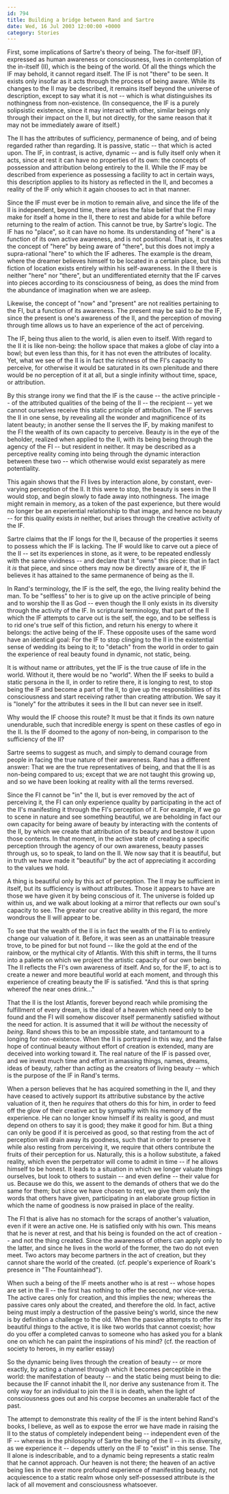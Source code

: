 ```yaml
---
id: 794
title: Building a bridge between Rand and Sartre
date: Wed, 16 Jul 2003 12:00:00 +0000
category: Stories
---
```


First, some implications of Sartre's theory of being.  The for-itself
(IF), expressed as human awareness or consciousness, lives in
contemplation of the in-itself (II), which is the being of the world.
Of all the things which the IF may behold, it cannot regard itself.  The
IF is not "there" to be seen.  It exists only insofar as it acts through
the process of being aware.  While its changes to the II may be
described, it remains itself beyond the universe of description, except
to say what it is not -- which is what distinguishes its nothingness
from non-existence.  (In consequence, the IF is a purely solipsistic
existence, since it may interact with other, similar beings only through
their impact on the II, but not directly, for the same reason that it
may not be immediately aware of itself.)

The II has the attributes of sufficiency, permanence of being, and of
being regarded rather than regarding.  It is passive, static -- that
which is acted upon.  The IF, in contrast, is active, dynamic -- and is
fully itself only when it acts, since at rest it can have no properties
of its own: the concepts of possession and attribution belong entirely
to the II.  While the IF may be described from experience as possessing
a facility to act in certain ways, this description applies to its
history as reflected in the II, and becomes a reality of the IF only
which it again chooses to act in that manner.

Since the IF must ever be in motion to remain alive, and since the life
of the II is independent, beyond time, there arises the false belief
that the FI may make for itself a home in the II, there to rest and
abide for a while before returning to the realm of action.  This cannot
be true, by Sartre's logic.  The IF has no "place", so it can have no
home.  Its understanding of "here" is a function of its own active
awareness, and is not positional.  That is, it creates the concept of
"here" by being aware of "there", but this does not imply a
supra-rational "here" to which the IF adheres.  The example is the
dream, where the dreamer believes himself to be located in a certain
place, but this fiction of location exists entirely within his
self-awareness.  In the II there is neither "here" nor "there", but an
undifferentiated eternity that the IF carves into pieces according to
its consciousness of being, as does the mind from the abundance of
imagination when we are asleep.

Likewise, the concept of "now" and "present" are not realities
pertaining to the FI, but a function of its awareness.  The present may
be said to *be* the IF, since the present is one's awareness of the II,
and the perception of moving through time allows us to have an
experience of the act of perceiving.

The IF, being thus alien to the world, is alien even to itself.  With
regard to the II it is like non-being: the hollow space that makes a
globe of clay into a bowl; but even less than this, for it has not even
the attributes of locality.  Yet, what we see of the II is in fact the
richness of the FI's capacity to perceive, for otherwise it would be
saturated in its own plenitude and there would be no perception of it at
all, but a single infinity without time, space, or attribution.

By this strange irony we find that the IF is the cause -- the active
principle -- of the attributed qualities of the being of the II -- the
recipient -- yet we cannot ourselves receive this static principle of
attribution.  The IF serves the II in one sense, by revealing all the
wonder and magnificence of its latent beauty; in another sense the II
serves the IF, by making manifest to the FI the wealth of its own
capacity to perceive.  Beauty is in the eye of the beholder, realized
when applied to the II, with its being being through the agency of the
FI -- but resident in neither.  It may be described as a perceptive
reality coming into being through the dynamic interaction between these
two -- which otherwise would exist separately as mere potentiality.

This again shows that the FI lives by interaction alone, by constant,
ever-varying perception of the II.  It this were to stop, the beauty is
sees in the II would stop, and begin slowly to fade away into
nothingness.  The image might remain in memory, as a token of the past
experience, but there would no longer be an experiential relationship to
that image, and hence no beauty -- for this quality exists *in* neither,
but arises through the creative activity of the IF.

Sartre claims that the IF longs for the II, because of the properties it
seems to possess which the IF is lacking.  The IF would like to carve
out a piece of the II -- set its experiences in stone, as it were, to be
repeated endlessly with the same vividness -- and declare that it "owns"
this piece: that in fact it *is* that piece, and since others may now be
directly aware of it, the IF believes it has attained to the same
permanence of being as the II.

In Rand's terminology, the IF is the self, the ego, the living reality
behind the man.  To be "selfless" to her is to give up on the active
principle of being and to worship the II as God -- even though the II
only exists in its diversity through the activity of the IF.  In
scriptural terminology, that part of the II which the IF attempts to
carve out is the self, the ego, and to be selfless is to rid one's true
self of this fiction, and return his energy to where it belongs: the
active being of the IF.  These opposite uses of the same word have an
identical goal: For the IF to stop clinging to the II in the existential
sense of wedding its being to it; to "detach" from the world in order to
gain the experience of real beauty found in dynamic, not static, being.

It is without name or attributes, yet the IF is the true cause of life
in the world.  Without it, there would be no "world".  When the IF seeks
to build a static persona in the II, in order to retire there, it is
longing to rest, to stop being the IF and become a part of the II, to
give up the responsibilities of its consciousness and start receiving
rather than creating attribution.  We say it is "lonely" for the
attributes it sees in the II but can never see in itself.

Why would the IF choose this route?  It must be that it finds its own
nature unendurable, such that incredible energy is spent on these
castles of ego in the II.  Is the IF doomed to the agony of non-being,
in comparison to the sufficiency of the II?

Sartre seems to suggest as much, and simply to demand courage from
people in facing the true nature of their awareness.  Rand has a
different answer: That we are the true representatives of being, and
that the II is as non-being compared to us; except that we are not
taught this growing up, and so we have been looking at reality with all
the terms reversed.

Since the FI cannot be "in" the II, but is ever removed by the act of
perceiving it, the FI can only experience quality by participating in
the act of the II's manifesting it through the FI's perception of it.
For example, if we go to scene in nature and see something beautiful, we
are beholding in fact our own capacity for being aware of beauty by
interacting with the contents of the II, by which we create that
attribution of its beauty and bestow it upon those contents.  In that
moment, in the active state of creating a specific perception through
the agency of our own awareness, beauty passes through us, so to speak,
to land on the II.  We now say that it is beautiful, but in truth we
have made it "beautiful" by the act of appreciating it according to the
values we hold.

A thing is beautiful only by this act of perception.  The II may be
sufficient in itself, but its sufficiency is without attributes.  Those
it appears to have are those we have given it by being conscious of it.
The universe is folded up within us, and we walk about looking at a
mirror that reflects our own soul's capacity to see.  The greater our
creative ability in this regard, the more wondrous the II will appear to
be.

To see that the wealth of the II is in fact the wealth of the FI is to
entirely change our valuation of it.  Before, it was seen as an
unattainable treasure trove, to be pined for but not found -- like the
gold at the end of the rainbow, or the mythical city of Atlantis.  With
this shift in terms, the II turns into a palette on which we project the
artistic capacity of our own being.  The II reflects the FI's own
awareness of itself.  And so, for the IF, to act is to create a newer
and more beautiful world at each moment, and through this experience of
creating beauty the IF is satisfied.  "And this is that spring whereof
the near ones drink..."

That the II is the lost Atlantis, forever beyond reach while promising
the fulfillment of every dream, is the ideal of a heaven which need only
to be found and the FI will somehow discover itself permanently
satisfied without the need for action.  It is assumed that it will *be*
without the necessity of *being*.  Rand shows this to be an impossible
state, and tantamount to a longing for non-existence.  When the II is
portrayed in this way, and the false hope of continual beauty without
effort of creation is extended, many are deceived into working toward
it.  The real nature of the IF is passed over, and we invest much time
and effort in amassing things, names, dreams, ideas of beauty, rather
than acting as the creators of living beauty -- which is the purpose of
the IF in Rand's terms.

When a person believes that he has acquired something in the II, and
they have ceased to actively support its attributive substance by the
active valuation of it, then he *requires* that others do this for him, in
order to feed off the glow of their creative act by sympathy with his
memory of the experience.  He can no longer know himself if its reality
is good, and must depend on others to say it is good; they make it good
for him.  But a thing can only be good if it is perceived as good, so
that resting from the act of perception will drain away its goodness,
such that in order to preserve it while also resting from perceiving it,
we require that others contribute the fruits of their perception for us.
Naturally, this is a hollow substitute, a faked reality, which even the
perpetrator will come to admit in time -- if he allows himself to be
honest.  It leads to a situation in which we longer valuate things
ourselves, but look to others to sustain -- and even define -- their
value for us.  Because we do this, we assent to the demands of others
that we do the same for them; but since we have chosen to rest, we give
them only the words that others have given, participating in an
elaborate group fiction in which the name of goodness is now praised in
place of the reality.

The FI that is alive has no stomach for the scraps of another's
valuation, even if it were an active one.  He is satisfied only with his
own.  This means that he is never at rest, and that his being is founded
on the act of creation -- and not the thing created.  Since the
awareness of others can apply only to the latter, and since he lives in
the world of the former, the two do not even meet.  Two actors may
become partners in the act of creation, but they cannot share the world
of the created.  (cf. people's experience of Roark's presence in "The
Fountainhead").

When such a being of the IF meets another who is at rest -- whose hopes
are set in the II -- the first has nothing to offer the second, nor
vice-versa.  The active cares only for creation, and this implies the
new; whereas the passive cares only about the created, and therefore the
old.  In fact, active being must imply a destruction of the passive
being's world, since the new is by definition a challenge to the old.
When the passive attempts to offer its beautiful *things* to the active,
it is like two worlds that cannot coexist; how do you offer a completed
canvas to someone who has asked you for a blank one on which he can
paint the inspirations of his mind?  (cf. the reaction of society to
heroes, in my earlier essay)

So the dynamic being lives through the creation of beauty -- or more
exactly, by acting a channel through which it becomes perceptible in the
world: the manifestation of beauty -- and the static being must being to
die: because the IF cannot inhabit the II, nor derive any sustenance
from it.  The only way for an individual to join the II is in death,
when the light of consciousness goes out and his corpse becomes an
unalterable fact of the past.

The attempt to demonstrate this reality of the IF is the intent behind
Rand's books, I believe, as well as to expose the error we have made in
raising the II to the status of completely independent being --
independent even of the IF -- whereas in the philosophy of Sartre the
being of the II -- in its diversity, as we experience it -- depends
utterly on the IF to "exist" in this sense.  The II alone is
indescribable, and to a dynamic being represents a static realm that he
cannot approach.  Our heaven is not there; the heaven of an active being
lies in the ever more profound experience of manifesting beauty, not
acquiescence to a static realm whose only self-possessed attribute is
the lack of all movement and consciousness whatsoever.
